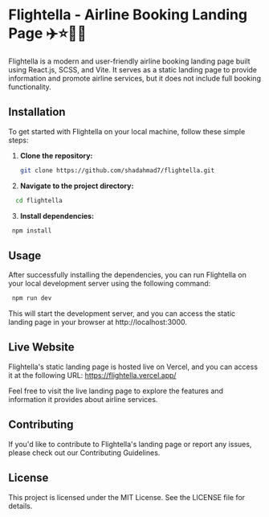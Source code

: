 # Flightella - Airline Booking Landing Page ✈️⭐💫🌟

Flightella is a modern and user-friendly airline booking landing page built using React.js, SCSS, and Vite. It serves as a static landing page to provide information and promote airline services, but it does not include full booking functionality.

## Installation

To get started with Flightella on your local machine, follow these simple steps:

1. **Clone the repository:**

   ```bash
   git clone https://github.com/shadahmad7/flightella.git

2. **Navigate to the project directory:**
 ```bash
   cd flightella
```

3. **Install dependencies:**
 ```bash
  npm install
```

## Usage

After successfully installing the dependencies, you can run Flightella on your local development server using the following command:

 ```bash
  npm run dev
```

This will start the development server, and you can access the static landing page in your browser at http://localhost:3000.

## Live Website

Flightella's static landing page is hosted live on Vercel, and you can access it at the following URL: https://flightella.vercel.app/

Feel free to visit the live landing page to explore the features and information it provides about airline services.

## Contributing

If you'd like to contribute to Flightella's landing page or report any issues, please check out our Contributing Guidelines.

## License

This project is licensed under the MIT License. See the LICENSE file for details.




